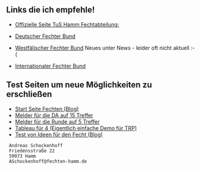 ## Links die ich empfehle!

* [Offizielle Seite TuS Hamm Fechtabteilung:](https://www.tus59hamm.de/fechten)

* [Deutscher Fechter Bund](http://fechten.org)
* [Westfälischer Fechter Bund](https://fechten-westfalen.nrw/) Neues unter News - leider oft nicht aktuell :-(
* [Internationaler Fechter Bund](https://fie.org/)

## Test Seiten um neue Möglichkeiten zu erschließen

* [Start Seite Fechten (Blog)](https://blog.fechten-hamm.de/)
* [Melder für die DA auf 15 Treffer](https://test-blog.fechten-hamm.de/melder-15/)
* [Melder für die Runde auf 5 Treffer](https://test-blog.fechten-hamm.de/melder-5/)
* [Tableau für 4 (Eigentlich einfache Demo für TRP)](https://test-blog.fechten-hamm.de/tableau-5)
* [Test von Ideen für den Fecht (Blog)](https://test-blog.fechten-hamm.de/)
```
 Andreas Schockenhoff 
 Friedensstraße 22
 59073 Hamm
 ASchockenhoff@fechten-hamm.de
```
